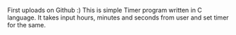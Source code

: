 First uploads on Github :) This is simple Timer program written in C language.
It takes input hours, minutes and seconds from user and set timer for the same.
